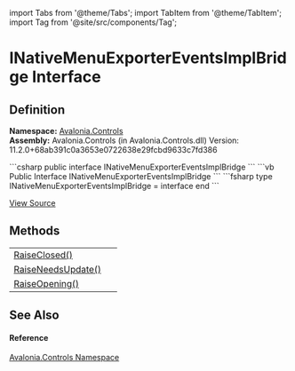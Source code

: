 import Tabs from '@theme/Tabs'; 
import TabItem from '@theme/TabItem'; 
import Tag from '@site/src/components/Tag'; 

# INativeMenuExporterEventsImplBridge Interface




## Definition
**Namespace:** <a href="N_Avalonia_Controls">Avalonia.Controls</a>  
**Assembly:** Avalonia.Controls (in Avalonia.Controls.dll) Version: 11.2.0+68ab391c0a3653e0722638e29fcbd9633c7fd386

<Tabs groupId="api-code-preview">
<TabItem value="csharp" label="C#">
```csharp
public interface INativeMenuExporterEventsImplBridge
```
</TabItem>
<TabItem value="vb" label="VB">
```vb
Public Interface INativeMenuExporterEventsImplBridge
```
</TabItem>
<TabItem value="fsharp" label="F#">
```fsharp
type INativeMenuExporterEventsImplBridge = interface end
```
</TabItem>
</Tabs>



<a href="https://github.com/AvaloniaUI/Avalonia/tree/master/srcAvalonia.Controls/INativeMenuExporterEventsImplBridge.cs" title="View the source code">View Source</a>



## Methods
<table>
<tr>
<td><a href="M_Avalonia_Controls_INativeMenuExporterEventsImplBridge_RaiseClosed">RaiseClosed()</a></td>
<td> </td>
</tr>
<tr>
<td><a href="M_Avalonia_Controls_INativeMenuExporterEventsImplBridge_RaiseNeedsUpdate">RaiseNeedsUpdate()</a></td>
<td> </td>
</tr>
<tr>
<td><a href="M_Avalonia_Controls_INativeMenuExporterEventsImplBridge_RaiseOpening">RaiseOpening()</a></td>
<td> </td>
</tr>
</table>

## See Also


#### Reference
<a href="N_Avalonia_Controls">Avalonia.Controls Namespace</a>  
